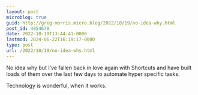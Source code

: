 ```yaml
---
layout: post
microblog: true
guid: http://greg-morris.micro.blog/2022/10/19/no-idea-why.html
post_id: 4054678
date: 2022-10-19T13:44:41-0000
lastmod: 2024-06-22T16:19:17-0000
type: post
url: /2022/10/19/no-idea-why.html
---
```

No idea why but I’ve fallen back in love again with Shortcuts and have built loads of them over the last few days to automate hyper specific tasks. 

Technology is wonderful, when it works. 
